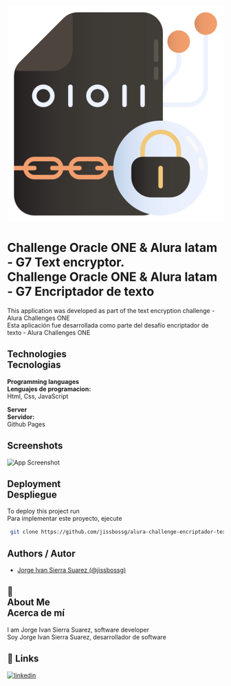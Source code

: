 ![Logo](https://github.com/jissbossg/alura-challenge-encriptador-texto/blob/main/readme/encriptado.png)

# Challenge Oracle ONE & Alura latam - G7 Text encryptor.<br>Challenge Oracle ONE & Alura latam - G7 Encriptador de texto

This application was developed as part of the text encryption challenge - Alura Challenges ONE<br>Esta aplicación fue desarrollada como parte del desafío encriptador de texto - Alura Challenges ONE

## Technologies<br>Tecnologias

**Programming languages<br>Lenguajes de programacion:**
<br>Html, Css, JavaScript

**Server<br>Servidor:**<br>Github Pages

## Screenshots

![App Screenshot](https://via.placeholder.com/468x300?text=App+Screenshot+Here)

## Deployment<br>Despliegue

To deploy this project run<br>Para implementar este proyecto, ejecute

```bash
 git clone https://github.com/jissbossg/alura-challenge-encriptador-texto.git
```

## Authors / Autor

- [Jorge Ivan Sierra Suarez (@jissbossg)](https://github.com/jissbossg)

## 🚀<br>About Me<br>Acerca de mí

I am Jorge Ivan Sierra Suarez, software developer<br>Soy Jorge Ivan Sierra Suarez, desarrollador de software

## 🔗 Links

[![linkedin](https://img.shields.io/badge/linkedin-0A66C2?style=for-the-badge&logo=linkedin&logoColor=white)](https://www.linkedin.com/in/jissbossg)
